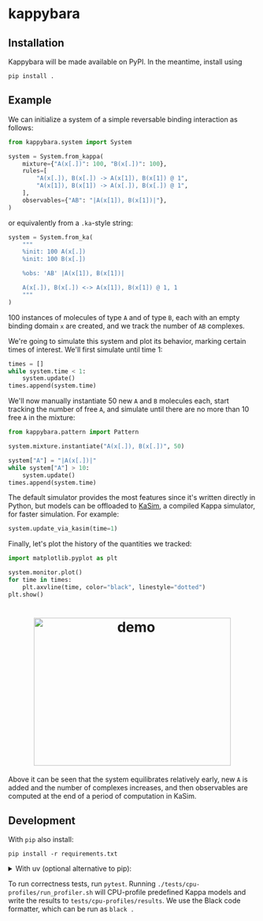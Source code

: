# kappybara

## Installation
Kappybara will be made available on PyPI.
In the meantime, install using
```
pip install .
```

## Example

We can initialize a system of a simple reversable binding interaction as follows:
```python
from kappybara.system import System

system = System.from_kappa(
    mixture={"A(x[.])": 100, "B(x[.])": 100},
    rules=[
        "A(x[.]), B(x[.]) -> A(x[1]), B(x[1]) @ 1",
        "A(x[1]), B(x[1]) -> A(x[.]), B(x[.]) @ 1",
    ],
    observables={"AB": "|A(x[1]), B(x[1])|"},
)
```
or equivalently from a `.ka`-style string:
```python
system = System.from_ka(
    """
    %init: 100 A(x[.])
    %init: 100 B(x[.])

    %obs: 'AB' |A(x[1]), B(x[1])|

    A(x[.]), B(x[.]) <-> A(x[1]), B(x[1]) @ 1, 1
    """
)
```

100 instances of molecules of type `A` and of type `B`, each with an empty binding domain `x` are created, and we track the number of `AB` complexes.

We're going to simulate this system and plot its behavior, marking certain times of interest.
We'll first simulate until time 1:
```python
times = []
while system.time < 1:
    system.update()
times.append(system.time)
```

We'll now manually instantiate 50 new `A` and `B` molecules each, start tracking the number of free `A`, and simulate until there are no more than 10 free `A` in the mixture:
```python
from kappybara.pattern import Pattern

system.mixture.instantiate("A(x[.]), B(x[.])", 50)

system["A"] = "|A(x[.])|"
while system["A"] > 10:
    system.update()
times.append(system.time)
```

The default simulator provides the most features since it's written directly in Python, but models can be offloaded to [KaSim](https://github.com/Kappa-Dev/KappaTools), a compiled Kappa simulator, for faster simulation.
For example:
```python
system.update_via_kasim(time=1)
```

Finally, let's plot the history of the quantities we tracked:
```python
import matplotlib.pyplot as plt

system.monitor.plot()
for time in times:
    plt.axvline(time, color="black", linestyle="dotted")
plt.show()
```

<h1 align="center">
<img width="400" height="300" alt="demo" src="https://github.com/user-attachments/assets/78eb6555-d3a3-4a67-9d60-e457a633f9d6" />
</h1>

Above it can be seen that the system equilibrates relatively early, new `A` is added and the number of complexes increases, and then observables are computed at the end of a period of computation in KaSim.


## Development
With `pip` also install:
```
pip install -r requirements.txt
```

<details>
<summary> With uv (optional alternative to pip): </summary>
Install [uv](https://docs.astral.sh/uv/getting-started/installation/), then:

```
uv sync --dev
```

To access `uv` dependencies, run your commands through `uv` like
```
uv run python
```

Or, if you want to run commands normally, create a virtual environment:
```
uv venv # Do this once
source .venv/bin/activate # Do this every new shell
```
and run commands as usual. (`deactivate` exits the venv.)

Adding a Python package dependency (this automatically updates pyproject.toml):
```
uv add [package-name]
```

Adding a package as a dev dependency:
```
uv add --dev [package-name]
```
</details>

To run correctness tests, run `pytest`.
Running `./tests/cpu-profiles/run_profiler.sh` will CPU-profile predefined Kappa models and write the results to `tests/cpu-profiles/results`.
We use the Black code formatter, which can be run as `black .`




